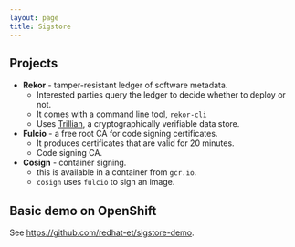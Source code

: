 ```yaml
---
layout: page
title: Sigstore
---
```


## Projects

- **Rekor** - tamper-resistant ledger of software metadata.
  - Interested parties query the ledger to decide whether to deploy or not.
  - It comes with a command line tool, `rekor-cli`
  - Uses [Trillian][trillian], a cryptographically verifiable data store.
- **Fulcio** - a free root CA for code signing certificates.
  - It produces certificates that are valid for 20 minutes.
  - Code signing CA.
- **Cosign** - container signing.
  - this is available in a container from `gcr.io`.
  - `cosign` uses `fulcio` to sign an image.

## Basic demo on OpenShift

See <https://github.com/redhat-et/sigstore-demo>.

[trillian]: https://github.com/google/trillian
